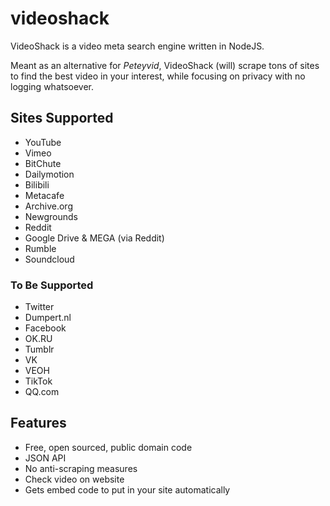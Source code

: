 # videoshack
VideoShack is a video meta search engine written in NodeJS.

Meant as an alternative for *Peteyvid*, VideoShack (will) scrape tons of sites to find the best video in your interest, while focusing on privacy with no logging whatsoever.

## Sites Supported
- YouTube
- Vimeo
- BitChute
- Dailymotion
- Bilibili
- Metacafe
- Archive.org
- Newgrounds
- Reddit
- Google Drive & MEGA (via Reddit)
- Rumble
- Soundcloud

### To Be Supported
- Twitter
- Dumpert.nl
- Facebook
- OK.RU
- Tumblr
- VK
- VEOH
- TikTok
- QQ.com

## Features
- Free, open sourced, public domain code
- JSON API
- No anti-scraping measures
- Check video on website
- Gets embed code to put in your site automatically
